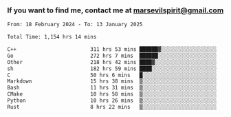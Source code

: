 ### If you want to find me, contact me at marsevilspirit@gmail.com

<!--
**marsevilspirit/marsevilspirit** is a ✨ _special_ ✨ repository because its `README.md` (this file) appears on your GitHub profile.

Here are some ideas to get you started:

- 🔭 I’m currently working on ...
- 🌱 I’m currently learning ...
- 👯 I’m looking to collaborate on ...
- 🤔 I’m looking for help with ...
- 💬 Ask me about ...
- 📫 How to reach me: ...
- 😄 Pronouns: ...
- ⚡ Fun fact: ...
-->
<!--START_SECTION:waka-->

```txt
From: 18 February 2024 - To: 13 January 2025

Total Time: 1,154 hrs 14 mins

C++                        311 hrs 53 mins ██████▓░░░░░░░░░░░░░░░░░░   27.02 %
Go                         272 hrs 7 mins  ██████░░░░░░░░░░░░░░░░░░░   23.58 %
Other                      218 hrs 42 mins ████▓░░░░░░░░░░░░░░░░░░░░   18.95 %
sh                         182 hrs 59 mins ████░░░░░░░░░░░░░░░░░░░░░   15.85 %
C                          50 hrs 6 mins   █░░░░░░░░░░░░░░░░░░░░░░░░   04.34 %
Markdown                   15 hrs 38 mins  ▒░░░░░░░░░░░░░░░░░░░░░░░░   01.35 %
Bash                       11 hrs 31 mins  ▒░░░░░░░░░░░░░░░░░░░░░░░░   01.00 %
CMake                      10 hrs 58 mins  ▒░░░░░░░░░░░░░░░░░░░░░░░░   00.95 %
Python                     10 hrs 26 mins  ▒░░░░░░░░░░░░░░░░░░░░░░░░   00.90 %
Rust                       8 hrs 22 mins   ▒░░░░░░░░░░░░░░░░░░░░░░░░   00.73 %
```

<!--END_SECTION:waka-->
